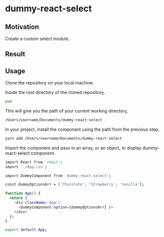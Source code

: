 # dummy-react-select

## Motivation

Create a custom select module.

## Result

## Usage

Clone the repository on your local machine.

Inside the root directory of the cloned repository,

```sh
pwd
```

This will give you the path of your current working directory,

```sh
/Users/username/Documents/dummy-react-select
```

In your project, install the component using the path from the previous step,

```sh
yarn add /Users/username/Documents/dummy-react-select
```

Import the component and pass in an array, or an object, to display dummy-react-select component.

```sh
import React from 'react';
import './App.css';

import DummyComponent from 'dummy-react-select';

const dummyOptionsArr = ['Chocolate', 'Strawberry', 'Vanilla'];

function App() {
  return (
    <div className='App'>
      <DummyComponent option={dummyOptionsArr} />
    </div>
  );
}

export default App;
```
